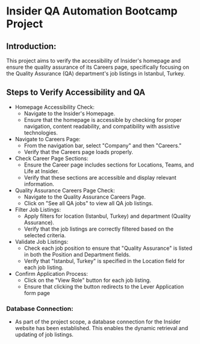 # Insider QA Automation Bootcamp Project

## Introduction:
This project aims to verify the accessibility of Insider's homepage and ensure the quality assurance of its Careers page, specifically focusing on the Quality Assurance (QA) department's job listings in Istanbul, Turkey.

## Steps to Verify Accessibility and QA
- Homepage Accessibility Check:
  * Navigate to the Insider's Homepage.
  * Ensure that the homepage is accessible by checking for proper navigation, content readability, and compatibility with assistive technologies.
- Navigate to Careers Page:
  * From the navigation bar, select "Company" and then "Careers."
  * Verify that the Careers page loads properly.
- Check Career Page Sections:
  * Ensure the Career page includes sections for Locations, Teams, and Life at Insider.
  * Verify that these sections are accessible and display relevant information.
- Quality Assurance Careers Page Check:
  * Navigate to the Quality Assurance Careers Page.
  * Click on "See all QA jobs" to view all QA job listings.
- Filter Job Listings:
  * Apply filters for location (Istanbul, Turkey) and department (Quality Assurance).
  * Verify that the job listings are correctly filtered based on the selected criteria.
- Validate Job Listings:
  * Check each job position to ensure that "Quality Assurance" is listed in both the Position and Department fields.
  * Verify that "Istanbul, Turkey" is specified in the Location field for each job listing.
- Confirm Application Process:
  * Click on the "View Role" button for each job listing.
  * Ensure that clicking the button redirects to the Lever Application form page
 
### Database Connection:
- As part of the project scope, a database connection for the Insider website has been established. This enables the dynamic retrieval and updating of job listings.

 
  
